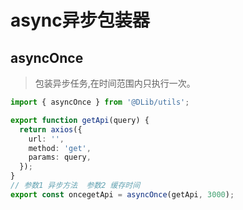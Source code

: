 # async异步包装器

## asyncOnce

> 包装异步任务,在时间范围内只执行一次。

```ts
import { asyncOnce } from '@DLib/utils';

export function getApi(query) {
  return axios({
    url: '',
    method: 'get',
    params: query,
  });
}
// 参数1 异步方法  参数2 缓存时间
export const oncegetApi = asyncOnce(getApi, 3000);
```
